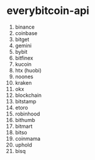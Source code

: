 # everybitcoin-api

1. binance
2. coinbase
3. bitget
4. gemini
5. bybit
6. bitfinex
7. kucoin
8. htx (huobi)
9. noones
10. kraken
11. okx
12. blockchain
13. bitstamp
14. etoro
15. robinhood
16. bithumb
17. bitmart
18. bitso
19. coinmama
20. uphold
21. bisq
